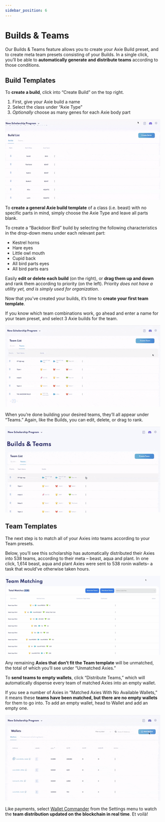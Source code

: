 ```yaml
---
sidebar_position: 6
---
```


# Builds & Teams

Our Builds & Teams feature allows you to create your Axie Build preset, and to create meta team presets consisting of your Builds. In a single click, you’ll be able to **automatically generate and distribute teams** according to those conditions.

## Build Templates
To **create a build**, click into “Create Build” on the top right.

1. First, give your Axie build a name
2. Select the class under “Axie Type”
3. _Optionally_ choose as many genes for each Axie body part


![create build](07_BuildsTeams_CreateBuilds.gif)


To **create a general Axie build template** of a class (i.e. beast) with no specific parts in mind, simply choose the Axie Type and leave all parts blank.

To create a “Backdoor Bird” build by selecting the following characteristics in the drop-down menu under each relevant part:

* Kestrel horns
* Hare eyes
* Little owl mouth
* Cupid back
* All bird parts eyes
* All bird parts ears

Easily **edit or delete each build** (on the right), or **drag them up and down** and rank them according to priority (on the left). Priority _does not have a utility yet, and is simply used for organization_.

Now that you’ve created your builds, it’s time to **create your first team template**.

If you know which team combinations work, go ahead and enter a name for your team preset, and select 3 Axie builds for the team.  

![create team](07_BuildsTeams_CreateTeams.gif)

When you’re done building your desired teams, they’ll all appear under “Teams.” Again, like the Builds, you can edit, delete, or drag to rank.

![edit drag teams](07_BuildsTeams_EditDragTeams.gif)


## Team Templates

The next step is to match all of your Axies into teams according to your Team presets.

Below, you’ll see this scholarship has automatically distributed their Axies into 538 teams, according to their meta – beast, aqua and plant. In one click, 1,614 beast, aqua and plant Axies were sent to 538 ronin wallets– a task that would’ve otherwise taken hours.

![match teams](08_TeamMatching_Cabala.png)

Any remaining **Axies that don’t fit the Team template** will be unmatched, the total of which you’ll see under “Unmatched Axies.”

To **send teams to empty wallets**, click “Distribute Teams,” which will automatically dispense every team of matched Axies into an empty wallet.

If you see a number of Axies in “Matched Axies With No Available Wallets,” it means these **teams have been matched, but there are no empty wallets** for them to go into. To add an empty wallet, head to Wallet and add an empty one.

![add wallets](05_Wallets_Add_Wallet.gif)

Like payments, select [Wallet Commander](wallet-commander.md) from the Settings menu to watch the **team distribution updated on the blockchain in real time**. Et voilà!  
